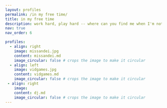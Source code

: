 ```yaml
---
layout: profiles
permalink: /in my free time/
title: in my free time
description: work hard, play hard -- where can you find me when I'm not doing research? 
nav: true
nav_order: 6

profiles:
  - align: right
    image: missandei.jpg
    content: missandei.md
    image_circular: false # crops the image to make it circular
  - align: left
    image: vidgames.jpg
    content: vidgames.md
    image_circular: false # crops the image to make it circular
 - align: right
    image: 
    content: dj.md
    image_circular: false # crops the image to make it circular
---
```

